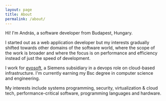 ```yaml
---
layout: page
title: About
permalink: /about/
---
```


Hi! I'm András, a software developer from Budapest, Hungary.

I started out as a web application developer but my interests gradually shifted towards other domains of the software world,
where the scope of the work is broader and where the focus is on performance and efficiency instead of just the speed of development.

I work for [evosoft][evosoft], a Siemens subsidiary in a devops role on cloud-based infrastructure. I'm currently earning my Bsc degree in computer science and engineering.

My interests include systems programming, security, virtualization & cloud tech, performance-critical software,
programming languages and hardware.


[evosoft]: https://www.evosoft.hu/
